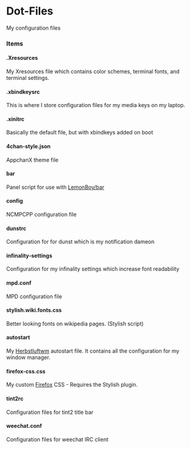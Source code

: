 # Dot-Files
My configuration files


### Items

#### .Xresources
My Xresources file which contains color schemes, terminal fonts, and terminal settings.

#### .xbindkeysrc
This is where I store configuration files for my media keys on my laptop.

#### .xinitrc
Basically the default file, but with xbindkeys added on boot

#### 4chan-style.json
AppchanX theme file

#### bar
Panel script for use with [LemonBoy/bar](https://github.com/LemonBoy/bar)

#### config
NCMPCPP configuration file

#### dunstrc
Configuration for for dunst which is my notification dameon

#### infinality-settings
Configuration for my infinality settings which increase font readability

#### mpd.conf
MPD configuration file

#### stylish.wiki.fonts.css
Better looking fonts on wikipedia pages. (Stylish script)


#### autostart
My [Herbstluftwm](http://www.herbstluftwm.org) autostart file. It contains all the configuration for my window manager.

#### firefox-css.css
My custom [Firefox](https://www.mozilla.org/en-US/firefox/) CSS - Requires the Stylish plugin.

#### tint2rc
Configuration files for tint2 title bar

#### weechat.conf
Configuration files for weechat IRC client
